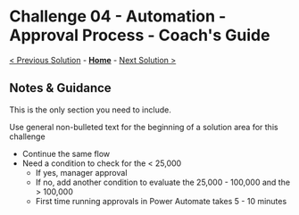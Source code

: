 # Challenge 04 - Automation - Approval Process - Coach's Guide 

[< Previous Solution](./Solution-03.md) - **[Home](./README.md)** - [Next Solution >](./Solution-05.md)

## Notes & Guidance

This is the only section you need to include.

Use general non-bulleted text for the beginning of a solution area for this challenge

- Continue the same flow
- Need a condition to check for the < 25,000
  - If yes, manager approval
  - If no, add another condition to evaluate the 25,000 - 100,000 and the > 100,000
  - First time running approvals in Power Automate takes 5 - 10 minutes
